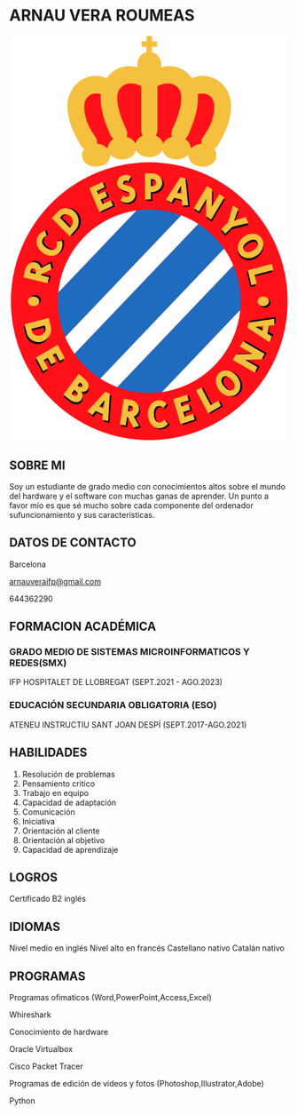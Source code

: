 # ARNAU VERA ROUMEAS
![Image](Rcd_espanyol_logo.svg.png)
 
## SOBRE MI
 
 
 Soy un estudiante de grado medio con conocimientos altos sobre el mundo del hardware y el software con muchas ganas de aprender. Un punto a favor mío es que sé mucho sobre cada componente del ordenador sufuncionamiento y sus
características. 


## DATOS DE CONTACTO
Barcelona

arnauveraifp@gmail.com

644362290


## FORMACION ACADÉMICA
### GRADO MEDIO DE SISTEMAS MICROINFORMATICOS Y REDES(SMX)
 IFP HOSPITALET DE LLOBREGAT (SEPT.2021 - AGO.2023)
### EDUCACIÓN SECUNDARIA OBLIGATORIA (ESO)
ATENEU INSTRUCTIU SANT JOAN DESPÍ (SEPT.2017-AGO.2021)


## HABILIDADES 
1. Resolución de problemas 
2. Pensamiento critico
3. Trabajo en equipo
4. Capacidad de adaptación 
5. Comunicación 
6. Iniciativa
7. Orientación al cliente
8. Orientación al objetivo
9. Capacidad de aprendizaje 
 
 
## LOGROS 
 Certificado B2 inglés
 
 
## IDIOMAS
 Nivel medio en inglés
 Nivel alto en francés
 Castellano nativo
 Catalán nativo
 
 
## PROGRAMAS
 Programas ofimaticos
 (Word,PowerPoint,Access,Excel)
 
 Whireshark
 
 Conocimiento de hardware
 
 Oracle Virtualbox
 
 Cisco Packet Tracer
 
 Programas de edición de videos y fotos
 (Photoshop,Illustrator,Adobe)
 
 Python
 
